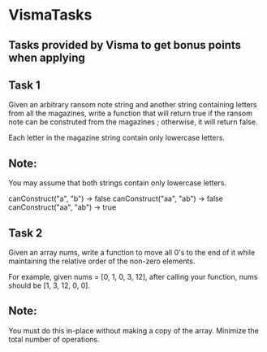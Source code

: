 # VismaTasks

## Tasks provided by Visma to get bonus points when applying


## Task 1

Given an arbitrary ransom note string and another string containing letters from all the magazines, write a function that will return true if the ransom note can be construted from the magazines ; otherwise, it will return false.

Each letter in the magazine string contain only lowercase letters.

## Note:

You may assume that both strings contain only lowercase letters.

canConstruct("a", "b") -> false
canConstruct("aa", "ab") -> false
canConstruct("aa", "ab") -> true


## Task 2

Given an array nums, write a function to move all 0's to the end of it while maintaining the relative order of the non-zero elements.

For example, given nums = [0, 1, 0, 3, 12], after calling your function, nums should be [1, 3, 12, 0, 0].

## Note: 

You must do this in-place without making a copy of the array.
Minimize the total number of operations.

